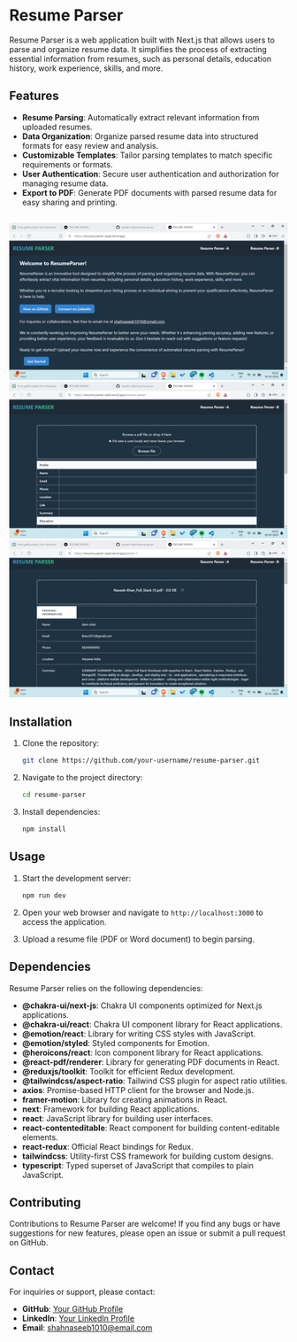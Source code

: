 # Resume Parser

Resume Parser is a web application built with Next.js that allows users to parse and organize resume data. It simplifies the process of extracting essential information from resumes, such as personal details, education history, work experience, skills, and more.

## Features

- **Resume Parsing**: Automatically extract relevant information from uploaded resumes.
- **Data Organization**: Organize parsed resume data into structured formats for easy review and analysis.
- **Customizable Templates**: Tailor parsing templates to match specific requirements or formats.
- **User Authentication**: Secure user authentication and authorization for managing resume data.
- **Export to PDF**: Generate PDF documents with parsed resume data for easy sharing and printing.

##

![Image Description](/public/a.png)
![Image Description](/public/b.png)
![Image Description](/public/c.png)

## Installation

1. Clone the repository:

   ```bash
   git clone https://github.com/your-username/resume-parser.git
   ```

2. Navigate to the project directory:

   ```bash
   cd resume-parser
   ```

3. Install dependencies:

   ```bash
   npm install
   ```

## Usage

1. Start the development server:

   ```bash
   npm run dev
   ```

2. Open your web browser and navigate to `http://localhost:3000` to access the application.

3. Upload a resume file (PDF or Word document) to begin parsing.

## Dependencies

Resume Parser relies on the following dependencies:

- **@chakra-ui/next-js**: Chakra UI components optimized for Next.js applications.
- **@chakra-ui/react**: Chakra UI component library for React applications.
- **@emotion/react**: Library for writing CSS styles with JavaScript.
- **@emotion/styled**: Styled components for Emotion.
- **@heroicons/react**: Icon component library for React applications.
- **@react-pdf/renderer**: Library for generating PDF documents in React.
- **@reduxjs/toolkit**: Toolkit for efficient Redux development.
- **@tailwindcss/aspect-ratio**: Tailwind CSS plugin for aspect ratio utilities.
- **axios**: Promise-based HTTP client for the browser and Node.js.
- **framer-motion**: Library for creating animations in React.
- **next**: Framework for building React applications.
- **react**: JavaScript library for building user interfaces.
- **react-contenteditable**: React component for building content-editable elements.
- **react-redux**: Official React bindings for Redux.
- **tailwindcss**: Utility-first CSS framework for building custom designs.
- **typescript**: Typed superset of JavaScript that compiles to plain JavaScript.

## Contributing

Contributions to Resume Parser are welcome! If you find any bugs or have suggestions for new features, please open an issue or submit a pull request on GitHub.

## Contact

For inquiries or support, please contact:

- **GitHub**: [Your GitHub Profile](https://github.com/naseeb-shah)
- **LinkedIn**: [Your LinkedIn Profile](https://www.linkedin.com/in/naseeb-khan-deenshah/)
- **Email**: shahnaseeb1010@email.com
